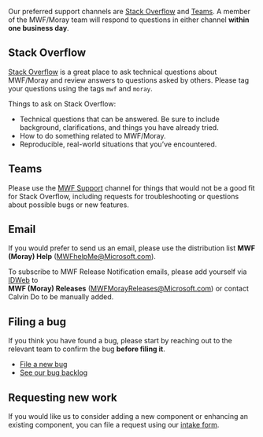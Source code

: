 Our preferred support channels are [Stack Overflow](https://stackoverflow.microsoft.com/questions/tagged/22148) and [Teams](https://teams.microsoft.com/l/channel/19%3a9df1b430d75e4e959a1dce0f331bf061%40thread.skype/MWF%2520Support?groupId=0198fee3-94b1-4585-8c8b-b4ab42dab086&tenantId=72f988bf-86f1-41af-91ab-2d7cd011db47). A member of the MWF/Moray team will respond to questions in either channel **within one business day**.

## Stack Overflow

[Stack Overflow](https://stackoverflow.microsoft.com/questions/tagged/22148) is a great place to ask technical questions about MWF/Moray and review answers to questions asked by others. Please tag your questions using the tags `mwf` and `moray`.

Things to ask on Stack Overflow:
- Technical questions that can be answered. Be sure to include background, clarifications, and things you have already tried.
- How to do something related to MWF/Moray.
- Reproducible, real-world situations that you’ve encountered.

## Teams

Please use the [MWF Support](https://teams.microsoft.com/l/channel/19%3a9df1b430d75e4e959a1dce0f331bf061%40thread.skype/MWF%2520Support?groupId=0198fee3-94b1-4585-8c8b-b4ab42dab086&tenantId=72f988bf-86f1-41af-91ab-2d7cd011db47) channel for things that would not be a good fit for Stack Overflow, including requests for troubleshooting or questions about possible bugs or new features.

## Email

If you would prefer to send us an email, please use the distribution list **MWF (Moray) Help** (MWFhelpMe@Microsoft.com). 

To subscribe to MWF Release Notification emails, please add yourself via [IDWeb](https://idweb/identitymanagement/aspx/groups/AllDLs.aspx) to <br/>
**MWF (Moray) Releases** (MWFMorayReleases@Microsoft.com) or contact Calvin Do to be manually added.


## Filing a bug
If you think you have found a bug, please start by reaching out to the relevant team to confirm the bug **before filing it**.
- <a href="https://aka.ms/MWF_Intake" target="_blank">File a new bug</a>
- <a href="https://dev.azure.com/mscomdev/Moray/_queries/query/93115bb6-0a6e-41e5-b747-da43739bef58/" target="_blank">See our bug backlog</a>

## Requesting new work
If you would like us to consider adding a new component or enhancing an existing component, you can file a request using our <a href="https://aka.ms/MWF_Intake" target="_blank">intake form</a>.
